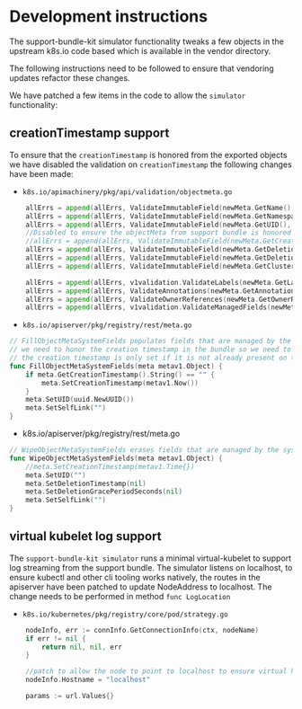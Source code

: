 # Development instructions

The support-bundle-kit simulator functionality tweaks a few objects in the upstream k8s.io code based which is available in the vendor directory.

The following instructions need to be followed to ensure that vendoring updates refactor these changes.

We have patched a few items in the code to allow the `simulator` functionality:

## creationTimestamp support
To ensure that the `creationTimestamp` is honored from the exported objects we have disabled the validation on `creationTimestamp` the following changes have been made:

* `k8s.io/apimachinery/pkg/api/validation/objectmeta.go`
```go
	allErrs = append(allErrs, ValidateImmutableField(newMeta.GetName(), oldMeta.GetName(), fldPath.Child("name"))...)
	allErrs = append(allErrs, ValidateImmutableField(newMeta.GetNamespace(), oldMeta.GetNamespace(), fldPath.Child("namespace"))...)
	allErrs = append(allErrs, ValidateImmutableField(newMeta.GetUID(), oldMeta.GetUID(), fldPath.Child("uid"))...)
	//Disabled to ensure the objectMeta from support bundle is honored while importing the object
	//allErrs = append(allErrs, ValidateImmutableField(newMeta.GetCreationTimestamp(), oldMeta.GetCreationTimestamp(), fldPath.Child("creationTimestamp"))...)
	allErrs = append(allErrs, ValidateImmutableField(newMeta.GetDeletionTimestamp(), oldMeta.GetDeletionTimestamp(), fldPath.Child("deletionTimestamp"))...)
	allErrs = append(allErrs, ValidateImmutableField(newMeta.GetDeletionGracePeriodSeconds(), oldMeta.GetDeletionGracePeriodSeconds(), fldPath.Child("deletionGracePeriodSeconds"))...)
	allErrs = append(allErrs, ValidateImmutableField(newMeta.GetClusterName(), oldMeta.GetClusterName(), fldPath.Child("clusterName"))...)

	allErrs = append(allErrs, v1validation.ValidateLabels(newMeta.GetLabels(), fldPath.Child("labels"))...)
	allErrs = append(allErrs, ValidateAnnotations(newMeta.GetAnnotations(), fldPath.Child("annotations"))...)
	allErrs = append(allErrs, ValidateOwnerReferences(newMeta.GetOwnerReferences(), fldPath.Child("ownerReferences"))...)
	allErrs = append(allErrs, v1validation.ValidateManagedFields(newMeta.GetManagedFields(), fldPath.Child("managedFields"))...)
```

* `k8s.io/apiserver/pkg/registry/rest/meta.go`
```go
// FillObjectMetaSystemFields populates fields that are managed by the system on ObjectMeta.
// we need to honor the creation timestamp in the bundle so we need to ensure
// the creation timestamp is only set if it is not already present on the object
func FillObjectMetaSystemFields(meta metav1.Object) {
	if meta.GetCreationTimestamp().String() == "" {
		meta.SetCreationTimestamp(metav1.Now())
	}
	meta.SetUID(uuid.NewUUID())
	meta.SetSelfLink("")
}
```

* k8s.io/apiserver/pkg/registry/rest/meta.go
```go
// WipeObjectMetaSystemFields erases fields that are managed by the system on ObjectMeta.
func WipeObjectMetaSystemFields(meta metav1.Object) {
	//meta.SetCreationTimestamp(metav1.Time{})
	meta.SetUID("")
	meta.SetDeletionTimestamp(nil)
	meta.SetDeletionGracePeriodSeconds(nil)
	meta.SetSelfLink("")
}
```
## virtual kubelet log support
The `support-bundle-kit simulator` runs a minimal virtual-kubelet to support log streaming from the support bundle.
The simulator listens on localhost, to ensure kubectl and other cli tooling works natively, 
the routes in the apiserver have been patched to update NodeAddress to localhost.
The change needs to be performed in method `func LogLocation`

* `k8s.io/kubernetes/pkg/registry/core/pod/strategy.go`

```go
	nodeInfo, err := connInfo.GetConnectionInfo(ctx, nodeName)
	if err != nil {
		return nil, nil, err
	}

	//patch to allow the node to point to localhost to ensure virtual kubelet can return logs
	nodeInfo.Hostname = "localhost"

	params := url.Values{}
```